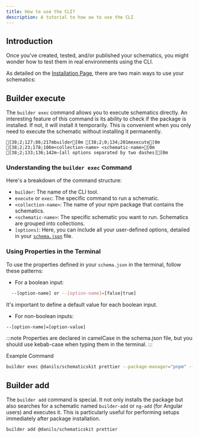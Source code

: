 ```yaml
---
title: How to use the CLI?
description: A tutorial to how ow to use the CLI
---
```


## Introduction

Once you've created, tested, and/or published your schematics, you might wonder how to test them in real environments using the CLI.

As detailed on the [Installation Page](/installation), there are two main ways to use your schematics:

## Builder execute

The `builder exec` command allows you to execute schematics directly. An interesting feature of this command is its ability to check if the package is installed. If not, it will install it temporarily. This is convenient when you only need to execute the schematic without installing it permanently.

```ansi
[38;2;127;86;217mbuilder[0m [38;2;0;134;201mexecute[0m [38;2;23;178;106m<collection-name> <schematic-name>[0m [38;2;133;136;142m—[all options separated by two dashes][0m
```

### Understanding the `builder exec` Command

Here's a breakdown of the command structure:

- `builder`: The name of the CLI tool.
- `execute` or `exec`: The specific command to run a schematic.
- `<collection-name>`: The name of your npm package that contains the schematics.
- `<schematic-name>`: The specific schematic you want to run. Schematics are grouped into collections.
- `[options]`: Here, you can include all your user-defined options, detailed in your [`schema.json`](/core-concepts/schema-json) file.

### Using Properties in the Terminal

To use the properties defined in your `schema.json` in the terminal, follow these patterns:

- For a boolean input:

```sh
  --[option-name] or --[option-name]=[false|true]
```

It's important to define a default value for each boolean input.

- For non-boolean inputs:

```sh
--[option-name]=[option-value]
```

:::note
Properties are declared in camelCase in the schema.json file, but you should use kebab-case when typing them in the terminal.
:::

Example Command

```sh
builder exec @danils/schematicskit prettier --package-manager="pnpm" --git-hooks
```

## Builder add

The `builder add` command is special. It not only installs the package but also searches for a schematic named `builder-add` or `ng-add` (for Angular users) and executes it. This is particularly useful for performing setups immediately after package installation.

```sh
builder add @danils/schematicskit prettier
```

